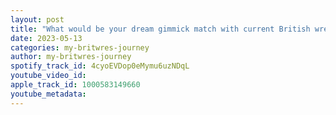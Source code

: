 ```yaml
---
layout: post
title: "What would be your dream gimmick match with current British wrestling talent? The venue for the match & which title from any UK promotion?"
date: 2023-05-13
categories: my-britwres-journey
author: my-britwres-journey
spotify_track_id: 4cyoEVDop0eMymu6uzNDqL
youtube_video_id: 
apple_track_id: 1000583149660
youtube_metadata: 
---
```

